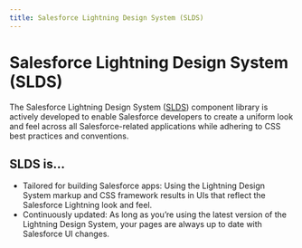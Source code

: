 ```yaml
---
title: Salesforce Lightning Design System (SLDS)
---
```


# Salesforce Lightning Design System (SLDS)


The Salesforce Lightning Design System ([SLDS][1]) component library is actively developed to enable Salesforce developers to create a uniform look and feel across all Salesforce-related applications while adhering to CSS best practices and conventions.

## SLDS is...

- Tailored for building Salesforce apps: Using the Lightning Design System markup and CSS framework results in UIs that reflect the Salesforce Lightning look and feel.
- Continuously updated: As long as you’re using the latest version of the Lightning Design System, your pages are always up to date with Salesforce UI changes.

[1]: https://github.com/salesforce-ux/design-system#salesforce-lightning-design-system
